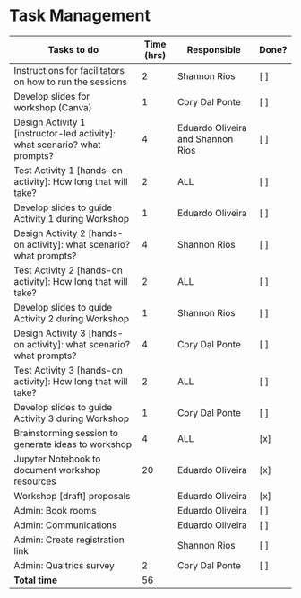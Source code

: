 # Task Management

| Tasks to do                                                          | Time (hrs) | Responsible      | Done? |
|--------------------------------------------------------------------- |------------|------------------|-------|
| Instructions for facilitators on how to run the sessions             | 2          | Shannon Rios     |  [ ]  |
| Develop slides for workshop (Canva)                                  | 1          | Cory Dal Ponte   |  [ ]  |
| Design Activity 1 [instructor-led activity]: what scenario? what prompts? | 4          | Eduardo Oliveira and Shannon Rios |  [ ]  |
| Test Activity 1 [hands-on activity]: How long that will take?        | 2          | ALL              |  [ ]  |
| Develop slides to guide Activity 1 during Workshop                   | 1          | Eduardo Oliveira |  [ ]  |
| Design Activity 2 [hands-on activity]: what scenario? what prompts?  | 4          | Shannon Rios     |  [ ]  |
| Test Activity 2 [hands-on activity]: How long that will take?        | 2          | ALL              |  [ ]  |
| Develop slides to guide Activity 2 during Workshop                   | 1          | Shannon Rios     |  [ ]  |
| Design Activity 3 [hands-on activity]: what scenario? what prompts?  | 4          | Cory Dal Ponte   |  [ ]  |
| Test Activity 3 [hands-on activity]: How long that will take?        | 2          | ALL              |  [ ]  |
| Develop slides to guide Activity 3 during Workshop                   | 1          | Cory Dal Ponte   |  [ ]  |
| Brainstorming session to generate ideas to workshop                  | 4          | ALL              |  [x]  |
| Jupyter Notebook to document workshop resources                      | 20         | Eduardo Oliveira |  [x]  |
| Workshop [draft] proposals                                           |            | Eduardo Oliveira |  [x]  |
| Admin: Book rooms                                                    |            | Eduardo Oliveira |  [ ]  |
| Admin: Communications                                                |            | Eduardo Oliveira |  [ ]  |
| Admin: Create registration link                                      |            | Shannon Rios     |  [ ]  |
| Admin: Qualtrics survey                                              | 2          | Cory Dal Ponte   |  [ ]  |
| **Total time**                                                       | 56         |                  |       |
